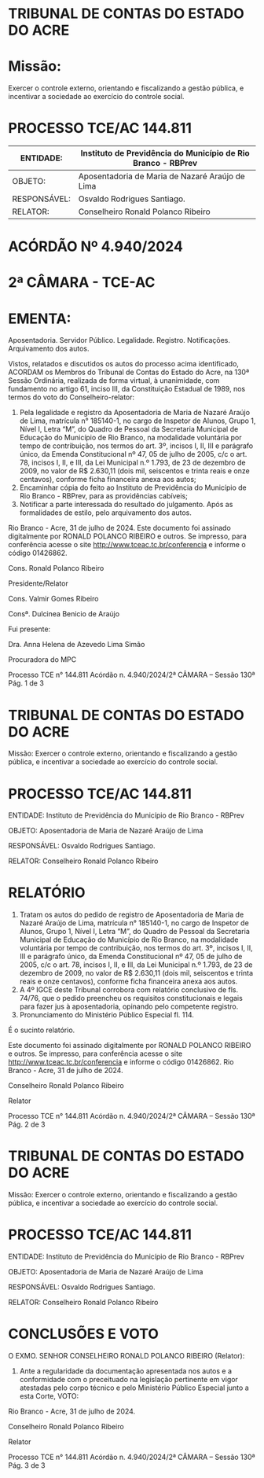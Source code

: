 # TRIBUNAL DE CONTAS DO ESTADO DO ACRE

# Missão:

Exercer o controle externo, orientando e fiscalizando a gestão pública, e incentivar a sociedade ao exercício do controle social.

# PROCESSO TCE/AC 144.811

|ENTIDADE:|Instituto de Previdência do Município de Rio Branco - RBPrev|
|---|---|
|OBJETO:|Aposentadoria de Maria de Nazaré Araújo de Lima|
|RESPONSÁVEL:|Osvaldo Rodrigues Santiago.|
|RELATOR:|Conselheiro Ronald Polanco Ribeiro|

# ACÓRDÃO Nº 4.940/2024

# 2ª CÂMARA - TCE-AC

# EMENTA:

Aposentadoria. Servidor Público. Legalidade. Registro. Notificações. Arquivamento dos autos.

Vistos, relatados e discutidos os autos do processo acima identificado, ACORDAM os Membros do Tribunal de Contas do Estado do Acre, na 130ª Sessão Ordinária, realizada de forma virtual, à unanimidade, com fundamento no artigo 61, inciso III, da Constituição Estadual de 1989, nos termos do voto do Conselheiro-relator:

1. Pela legalidade e registro da Aposentadoria de Maria de Nazaré Araújo de Lima, matrícula n° 185140-1, no cargo de Inspetor de Alunos, Grupo 1, Nível I, Letra “M”, do Quadro de Pessoal da Secretaria Municipal de Educação do Município de Rio Branco, na modalidade voluntária por tempo de contribuição, nos termos do art. 3º, incisos I, II, III e parágrafo único, da Emenda Constitucional nº 47, 05 de julho de 2005, c/c o art. 78, incisos I, II, e III, da Lei Municipal n.º 1.793, de 23 de dezembro de 2009, no valor de R$ 2.630,11 (dois mil, seiscentos e trinta reais e onze centavos), conforme ficha financeira anexa aos autos;
2. Encaminhar cópia do feito ao Instituto de Previdência do Município de Rio Branco - RBPrev, para as providências cabíveis;
3. Notificar a parte interessada do resultado do julgamento. Após as formalidades de estilo, pelo arquivamento dos autos.

Rio Branco - Acre, 31 de julho de 2024. Este documento foi assinado digitalmente por RONALD POLANCO RIBEIRO e outros. Se impresso, para conferência acesse o site http://www.tceac.tc.br/conferencia e informe o código 01426862.

Cons. Ronald Polanco Ribeiro

Presidente/Relator

Cons. Valmir Gomes Ribeiro

Consª. Dulcinea Benicio de Araújo

Fui presente:

Dra. Anna Helena de Azevedo Lima Simão

Procuradora do MPC

Processo TCE n° 144.811 Acórdão n. 4.940/2024/2ª CÂMARA – Sessão 130ª Pág. 1 de 3

# TRIBUNAL DE CONTAS DO ESTADO DO ACRE

Missão: Exercer o controle externo, orientando e fiscalizando a gestão pública, e incentivar a sociedade ao exercício do controle social.

# PROCESSO TCE/AC 144.811

ENTIDADE: Instituto de Previdência do Município de Rio Branco - RBPrev

OBJETO: Aposentadoria de Maria de Nazaré Araújo de Lima

RESPONSÁVEL: Osvaldo Rodrigues Santiago.

RELATOR: Conselheiro Ronald Polanco Ribeiro

# RELATÓRIO

1. Tratam os autos do pedido de registro de Aposentadoria de Maria de Nazaré Araújo de Lima, matrícula n° 185140-1, no cargo de Inspetor de Alunos, Grupo 1, Nível I, Letra “M”, do Quadro de Pessoal da Secretaria Municipal de Educação do Município de Rio Branco, na modalidade voluntária por tempo de contribuição, nos termos do art. 3º, incisos I, II, III e parágrafo único, da Emenda Constitucional nº 47, 05 de julho de 2005, c/c o art. 78, incisos I, II, e III, da Lei Municipal n.º 1.793, de 23 de dezembro de 2009, no valor de R$ 2.630,11 (dois mil, seiscentos e trinta reais e onze centavos), conforme ficha financeira anexa aos autos.
2. A 4º IGCE deste Tribunal corrobora com relatório conclusivo de fls. 74/76, que o pedido preencheu os requisitos constitucionais e legais para fazer jus à aposentadoria, opinando pelo competente registro.
3. Pronunciamento do Ministério Público Especial fl. 114.

É o sucinto relatório.

Este documento foi assinado digitalmente por RONALD POLANCO RIBEIRO e outros. Se impresso, para conferência acesse o site http://www.tceac.tc.br/conferencia e informe o código 01426862. Rio Branco - Acre, 31 de julho de 2024.

Conselheiro Ronald Polanco Ribeiro

Relator

Processo TCE n° 144.811 Acórdão n. 4.940/2024/2ª CÂMARA – Sessão 130ª Pág. 2 de 3

# TRIBUNAL DE CONTAS DO ESTADO DO ACRE

Missão: Exercer o controle externo, orientando e fiscalizando a gestão pública, e incentivar a sociedade ao exercício do controle social.

# PROCESSO TCE/AC 144.811

ENTIDADE: Instituto de Previdência do Município de Rio Branco - RBPrev

OBJETO: Aposentadoria de Maria de Nazaré Araújo de Lima

RESPONSÁVEL: Osvaldo Rodrigues Santiago.

RELATOR: Conselheiro Ronald Polanco Ribeiro

# CONCLUSÕES E VOTO

O EXMO. SENHOR CONSELHEIRO RONALD POLANCO RIBEIRO (Relator):

1. Ante a regularidade da documentação apresentada nos autos e a conformidade com o preceituado na legislação pertinente em vigor atestadas pelo corpo técnico e pelo Ministério Público Especial junto a esta Corte, VOTO:

Rio Branco - Acre, 31 de julho de 2024.

Conselheiro Ronald Polanco Ribeiro

Relator

Processo TCE n° 144.811 Acórdão n. 4.940/2024/2ª CÂMARA – Sessão 130ª Pág. 3 de 3

